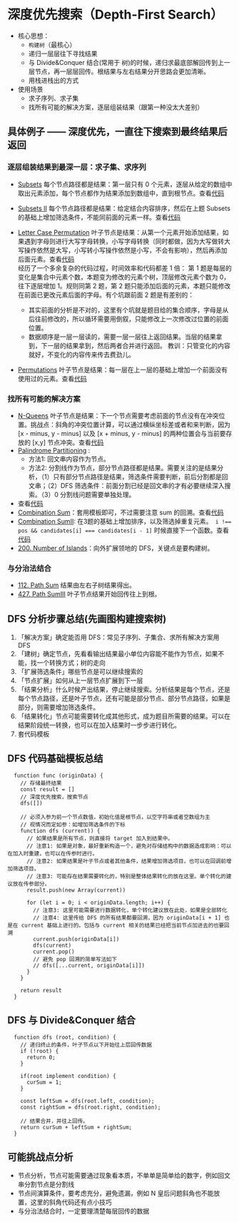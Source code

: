 # 深度优先搜索（Depth-First Search）
* 核心思想：
  * `构建树`（最核心）
  * 递归一层层往下寻找结果
  * 与 Divide&Conquer 结合(常用于 树)的时候，递归求最底部解回传到上一层节点，再一层层回传。根结果与左右结果分开思路会更加清晰。
  * 用栈进栈出的方式
* 使用场景
  * 求子序列、求子集
  * 找所有可能的解决方案，逐层组装结果（跟第一种没太大差别）

## 具体例子 —— 深度优先，一直往下搜索到最终结果后返回
### 逐层组装结果到最深一层：求子集、求序列
*  [Subsets](https://leetcode.com/problems/subsets/) 每个节点路径都是结果：第一层只有 0 个元素，逐层从给定的数组中取出元素添加，每个节点都作为结果添加到数组中，直到根节点。查看[代码](https://github.com/zhihuibaobao/algorithm-javascript/blob/master/class1-introduce/78Subsets.js)
* [Subsets II](https://leetcode.com/problems/subsets-ii/) 每个节点路径都是结果：给定结合内容排序，然后在上题 Subsets 的基础上增加筛选条件，不能同前面的元素一样。查看[代码](https://github.com/zhihuibaobao/algorithm-javascript/blob/master/class1-introduce/90Subsets.js)
* [Letter Case Permutation](https://leetcode.com/problems/letter-case-permutation/) 叶子节点是结果：从第一个元素开始添加结果，如果遇到字母则进行大写字母转换，小写字母转换（同时都做，因为大写做转大写操作依然是大写，小写转小写操作依然是小写，不会有影响），然后再添加后面元素。查看[代码](https://github.com/zhihuibaobao/algorithm-javascript/blob/master/leetcode-medium/46permutations.js)
<br/>经历了一个多余复杂的代码过程，时间效率和代码都差 1 倍：
第 1 题是每层的变化是集合中元素个数，本题变为修改的元素个树，顶层修改元素个数为 0，往下逐层增加 1。规则同第 2 题，第 2 题只能添加后面的元素，本题只能修改在前面已更改元素后面的字母。有个坑跟前面 2 题是有差别的：
  * 其实前面的分析是不对的，这里有个坑就是题目给的集合顺序，字母是从后往前修改的，所以循环需要用倒叙，只能修改上一次修改过位置的前面位置。
  * 数据顺序是一层一层读的，需要一层一层往上返回结果。当层的结果拿到，下一层的结果拿到，然后两者合并进行返回。
教训：只管变化的内容就好，不变化的内容传来传去费劲儿。

* [Permutations](https://leetcode.com/problems/permutations/) 叶子节点是结果：每一层在上一层的基础上增加一个前面没有使用过的元素。查看[代码](https://github.com/zhihuibaobao/algorithm-javascript/tree/master/leetcode-medium)

### 找所有可能的解决方案
* [N-Queens](https://leetcode.com/problems/n-queens/) 叶子节点是结果：下一个节点需要考虑前面的节点没有在冲突位置。挑战点：斜角的冲突位置计算，可以通过横纵坐标差或者和来判断，因为 [x - minus, y - minus] 以及 [x + minus, y - minus] 的两种位置会与当前要存放的 [x,y] 节点冲突。查看[代码](https://github.com/zhihuibaobao/algorithm-javascript/tree/master/leetcode-hard)
* [Palindrome Partitioning](https://leetcode.com/problems/palindrome-partitioning/) : 
  * 方法1: 回文串内容作为节点。
  * 方法2: 分割线作为节点，部分节点路径都是结果。需要关注的是结果分析，（1）只有部分节点路径是结果，筛选条件需要判断，前后分割都是回文串；（2）DFS 筛选条件：前面分割已经是回文串的才有必要继续深入搜索。（3）0 分割线问题需要单独处理。
* 查看[代码](https://github.com/zhihuibaobao/algorithm-javascript/blob/master/class7-graph-search/131PalindromePartitioning.js)
* [Combination Sum](https://leetcode.com/problems/combination-sum/)：套用模板即可，不过需要注意 sum 的回溯。查看[代码](https://github.com/zhihuibaobao/algorithm-javascript/blob/master/class7-graph-search/39CombinationSum.js)
* [Combination SumII](https://leetcode.com/problems/combination-sum-ii/submissions/): 在3题的基础上增加排序，以及筛选掉重复元素。` i !== pos && candidates[i] === candidates[i - 1]` 时候直接下一个函数。查看[代码](https://github.com/zhihuibaobao/algorithm-javascript/blob/master/class7-graph-search/40CombinationSumII.js)
* [200. Number of Islands](https://leetcode.com/problems/number-of-islands/)：向外扩展领地的 DFS，关键点是要构建树。

### 与分治法结合
* [112. Path Sum](https://leetcode.com/problems/path-sum/) 结果由左右子树结果得出。
* [427. Path SumIII](https://leetcode.com/problems/path-sum-iii/submissions/) 叶子节点结果开始回传往上到根。


## DFS 分析步骤总结(先画图构建搜索树)
1. 「解决方案」确定能否用 DFS：常见子序列、子集合、求所有解决方案用 DFS
2. 「建树」确定节点，先看看输出结果最小单位内容能不能作为节点，如果不能，找一个转换方式；树的走向
3. 「扩展筛选条件」哪些节点是可以继续搜索的
4. 「节点扩展」如何从上一层节点扩展到下一层
5. 「结果分析」什么时候产出结果，停止继续搜索。分析结果是每个节点，还是每个节点路径，还是叶子节点，还有可能是部分节点、部分节点路径，如果是部分，则需要增加筛选条件。
6. 「结果转化」节点可能需要转化成其他形式，成为题目所需要的结果。可以在结果阶段统一转换，也可以在加入结果时一步步进行转化。
7. 套代码模板

## DFS 代码基础模板总结
```
  function func (originData) {
    // 存储最终结果
    const result = []
    // 深度优先搜索，搜索节点
    dfs([])

    // 必须入参为前一个节点数值，初始化值是根节点，以空字符串或者空数组为主
    // 视情况而定如参：如增加筛选条件的下标
    function dfs (current)) {
      // 如果结果是所有节点，则直接将 target 加入到结果中。
      // 注意1: 如果是对象，最好重新构造一个，避免对存储结构中的数据造成影响：可以在加入时重建，也可以在传参时进行。
      // 注意2: 如果结果是叶子节点或者其他条件，结果增加筛选项目，也可以在回调前增加筛选项目。
      // 注意3: 可能存在结果需要转化的，特别是整体结果转化的放在这里。单个转化的建议放在传参部分。
      result.push(new Array(current))

      for (let i = 0; i < originData.length; i++) {
        // 注意3: 这里可能需要进行数据转化，单个转化建议放在此处，如果是全部转化
        // 注意4: 这里传给 DFS 的所有结果都要回溯，因为 originData[i + 1] 也是在 current 基础上进行的。包括与 current 相关的结果已经把当前节点加进去的也要回溯
        current.push(originData[i])
        dfs(current)
        current.pop()
        // 避免 pop 回溯的简单写法如下
        // dfs([...current, originData[i]])
      }
    }

    return result
  }
```
## DFS 与 Divide&Conquer 结合
```
  function dfs (root, condition) {
    // 递归终止的条件，叶子节点以下开始往上层回传数据
    if (!root) {
      return 0;
    }

    if(root implement condition) {
      curSum = 1;
    }

    const leftSum = dfs(root.left, condition);
    const rightSum = dfs(root.right, condition);

    // 结果合并，并往上回传。
    return curSum + leftSum + rightSum;
  }
```

## 可能挑战点分析
* 节点分析，节点可能需要通过现象看本质，不单单是简单给的数字，例如回文串分割节点是分割线
* 节点间演算条件，要考虑充分，避免遗漏，例如 N 皇后问题斜角也不能放置，这里的斜角代码还有点小技巧
* 与分治法结合时，一定要理清楚每层回传的数据
